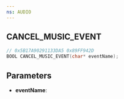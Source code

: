 ```yaml
---
ns: AUDIO
---
```

## CANCEL_MUSIC_EVENT

```c
// 0x5B17A90291133DA5 0x89FF942D
BOOL CANCEL_MUSIC_EVENT(char* eventName);
```

## Parameters
* **eventName**:
